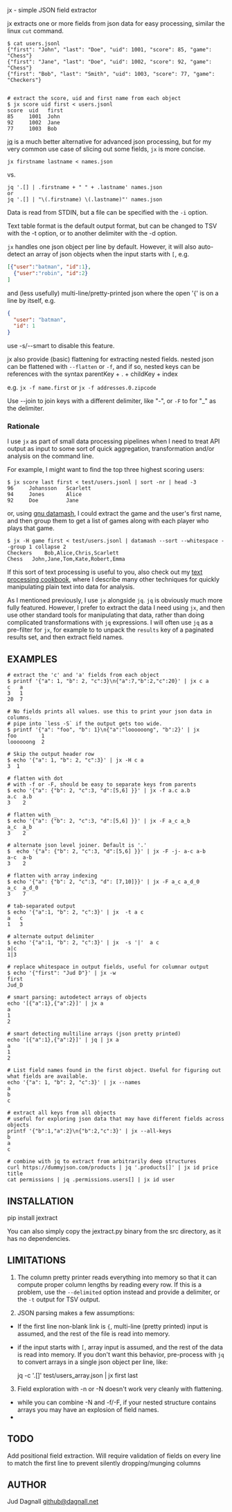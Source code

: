 jx - simple JSON field extractor

jx extracts one or more fields from json data for easy processing, similar the linux `cut` command.

    $ cat users.jsonl
    {"first": "John", "last": "Doe", "uid": 1001, "score": 85, "game": "Chess"}
    {"first": "Jane", "last": "Doe", "uid": 1002, "score": 92, "game": "Chess"}
    {"first": "Bob", "last": "Smith", "uid": 1003, "score": 77, "game": "Checkers"}


    # extract the score, uid and first name from each object
    $ jx score uid first < users.jsonl
    score  uid   first
    85     1001  John
    92     1002  Jane
    77     1003  Bob

[jq](https://stedolan.github.io/jq/) is a much better alternative for advanced
json processing, but for my very common use case of slicing out some fields, `jx`
is more concise.

    jx firstname lastname < names.json

vs.

    jq '.[] | .firstname + " " + .lastname' names.json
    or 
    jq '.[] | "\(.firstname) \(.lastname)"' names.json

Data is read from STDIN, but a file can be specified with the `-i` option.

Text table format is the default output format, but can be changed to 
TSV with the -t option, or to another delimiter with the -d option.

`jx` handles one json object per line by default. However, it will also
auto-detect an array of json objects when the input starts with `[`, e.g.

```json
[{"user":"batman", "id":1},
  {"user":"robin", "id":2}
]
```

and (less usefully) multi-line/pretty-printed json where the open '{' is on a line by itself, e.g. 

```json
{
  "user": "batman",
  "id": 1
}
```

use -s/--smart to disable this feature.

jx also provide (basic) flattening for extracting nested fields.
nested json can be flattened with `--flatten` or `-f`, and if so, nested keys
can be references with the syntax parentKey + . + childKey + index

e.g. `jx -f name.first` or `jx -f addresses.0.zipcode`

Use --join to join keys with a different delimiter, like "-", or `-F` to for "_" as the delimiter.


### Rationale

I use `jx` as part of small data processing pipelines when I need to treat API output as input to some sort of
quick aggregation, transformation and/or analysis on the command line.

For example, I might want to find the top three highest scoring users:

    $ jx score last first < test/users.jsonl | sort -nr | head -3
    96     Johansson   Scarlett
    94     Jones       Alice
    92     Doe         Jane

or, using [gnu datamash](https://www.gnu.org/software/datamash/),
I could extract the game and the user's first name, and then group them to get a list of games 
along with each player who plays that game.

    $ jx -H game first < test/users.jsonl | datamash --sort --whitespace --group 1 collapse 2
    Checkers	Bob,Alice,Chris,Scarlett
    Chess	John,Jane,Tom,Kate,Robert,Emma

If this sort of text processing is useful to you, also check out my
[text processing cookbook](https://github.com/thejud/text-processing-cookbook), 
where I describe many other techniques for quickly manipulating plain text into data for analysis.

As I mentioned previously, I use `jx` alongside `jq`. `jq` is obviously much more fully featured. However, I prefer
to extract the data I need using `jx`, and then use other standard tools for manipulating that data, rather than doing
complicated transformations with `jq` expressions. I will often use `jq` as a pre-filter for `jx`, for example to
to unpack the `results` key of a paginated results set, and then extract field names.

## EXAMPLES

    # extract the 'c' and 'a' fields from each object
    $ printf '{"a": 1, "b": 2, "c":3}\n{"a":7,"b":2,"c":20}' | jx c a
    c   a
    3   1
    20  7

    # No fields prints all values. use this to print your json data in columns.
    # pipe into `less -S` if the output gets too wide.
    $ printf '{"a": "foo", "b": 1}\n{"a":"loooooong", "b":2}' | jx 
    foo        1
    loooooong  2

    # Skip the output header row
    $ echo '{"a": 1, "b": 2, "c":3}' | jx -H c a
    3  1

    # flatten with dot
    # with -f or -F, should be easy to separate keys from parents
    $ echo '{"a": {"b": 2, "c":3, "d":[5,6] }}' | jx -f a.c a.b
    a.c  a.b
    3    2

    # flatten with _
    $ echo '{"a": {"b": 2, "c":3, "d":[5,6] }}' | jx -F a_c a_b
    a_c  a_b
    3    2

    # alternate json level joiner. Default is '.'
    $  echo '{"a": {"b": 2, "c":3, "d":[5,6] }}' | jx -F -j- a-c a-b
    a-c  a-b
    3    2  

    # flatten with array indexing
    $ echo '{"a": {"b": 2, "c":3, "d": [7,10]}}' | jx -F a_c a_d_0
    a_c	 a_d_0
    3    7

    # tab-separated output
    $ echo '{"a":1, "b": 2, "c":3}' | jx  -t a c
    a	c
    1	3

    # alternate output delimiter
    $ echo '{"a":1, "b": 2, "c":3}' | jx  -s '|'  a c
    a|c
    1|3

    # replace whitespace in output fields, useful for columnar output
    $ echo '{"first": "Jud D"}' | jx -w 
    first
    Jud_D

    # smart parsing: autodetect arrays of objects
    echo '[{"a":1},{"a":2}]' | jx a
    a
    1
    2

    # smart detecting multiline arrays (json pretty printed)
    echo '[{"a":1},{"a":2}]' | jq | jx a
    a
    1
    2

    # List field names found in the first object. Useful for figuring out what fields are available.
    echo '{"a": 1, "b": 2, "c":3}' | jx --names
    a
    b
    c
    
    # extract all keys from all objects
    # useful for exploring json data that may have different fields across objects
    printf '{"b":1,"a":2}\n{"b":2,"c":3}' | jx --all-keys
    b
    a
    c

    # combine with jq to extract from arbitrarily deep structures
    curl https://dummyjson.com/products | jq '.products[]' | jx id price title
    cat permissions | jq .permissions.users[] | jx id user



## INSTALLATION

pip install jextract

You can also simply copy the jextract.py binary from the src directory, as it has no dependencies.

## LIMITATIONS

1. The column pretty printer reads everything into memory so that it can compute
   proper column lengths by reading every row. If this is a problem, use the `--delimited` option
   instead and provide a delimiter, or the `-t` output for TSV output. 

2. JSON parsing makes a few assumptions:
  - If the first line non-blank link is `{`, multi-line (pretty printed) input is assumed, and the
       rest of the file is read into memory. 

  - if the input starts with `[`, array input is assumed, and the rest of the data is read into memory. 
   If you don't want this behavior, pre-process with `jq` to convert arrays in a single json object per line, like:

      jq -c '.[]' test/users_array.json | jx first last

3. Field exploration with -n or -N doesn't work very cleanly with flattening.
  - while you can combine -N and -f/-F, if your nested structure contains arrays you may have an explosion of field names.
  - 

    
## TODO

Add positional field extraction. Will require validation of fields on every
line to match the first line to prevent silently dropping/munging columns


## AUTHOR

Jud Dagnall <github@dagnall.net>
